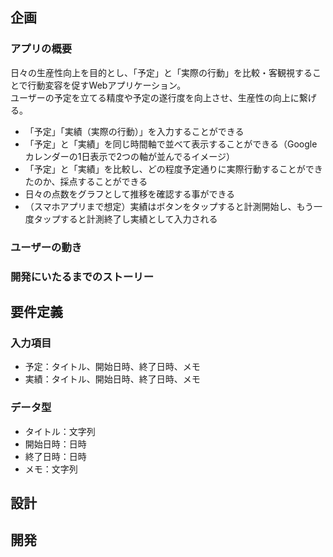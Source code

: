 ## 企画

### アプリの概要
日々の生産性向上を目的とし、「予定」と「実際の行動」を比較・客観視することで行動変容を促すWebアプリケーション。  
ユーザーの予定を立てる精度や予定の遂行度を向上させ、生産性の向上に繋げる。  
- 「予定」「実績（実際の行動）」を入力することができる
- 「予定」と「実績」を同じ時間軸で並べて表示することができる（Googleカレンダーの1日表示で2つの軸が並んでるイメージ）
- 「予定」と「実績」を比較し、どの程度予定通りに実際行動することができたのか、採点することができる
- 日々の点数をグラフとして推移を確認する事ができる
- （スマホアプリまで想定）実績はボタンをタップすると計測開始し、もう一度タップすると計測終了し実績として入力される

### ユーザーの動き

### 開発にいたるまでのストーリー



## 要件定義

### 入力項目
- 予定：タイトル、開始日時、終了日時、メモ
- 実績：タイトル、開始日時、終了日時、メモ

### データ型
- タイトル：文字列
- 開始日時：日時
- 終了日時：日時
- メモ：文字列



## 設計



## 開発
